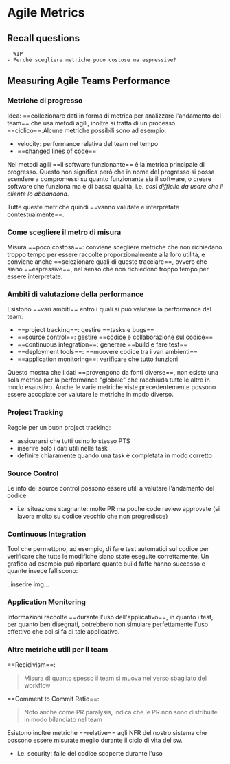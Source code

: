 # Agile Metrics

## Recall questions
    - WIP
    - Perchè scegliere metriche poco costose ma espressive?

## Measuring Agile Teams Performance

### Metriche di progresso

Idea: ==collezionare dati in forma di metrica per analizzare l'andamento del team== che usa metodi agili, inoltre si tratta di un processo ==ciclico==.Alcune metriche possibili sono ad esempio:
- velocity: performance relativa del team nel tempo
- ==changed lines of code==

Nei metodi agili ==il software funzionante== è la metrica principale di progresso. Questo non significa però che in nome del progresso si possa scendere a compromessi su quanto funzionante sia il software, o creare software che funziona ma è di bassa qualità, i.e. *così difficile da usare che il cliente lo abbandona*.

Tutte queste metriche quindi ==vanno valutate e interpretate contestualmente==.

### Come scegliere il metro di misura

Misura ==poco costosa==: conviene scegliere metriche che non richiedano troppo tempo per essere raccolte proporzionalmente alla loro utilità, e conviene anche ==selezionare quali di queste tracciare==, ovvero che siano ==espressive==, nel senso che non richiedono troppo tempo per essere interpretate.

### Ambiti di valutazione della performance 

Esistono ==vari ambiti== entro i quali si può valutare la performance del team:
- ==project tracking==: gestire ==tasks e bugs==
- ==source control==: gestire ==codice e collaborazione sul codice==
- ==continuous integration==: generare ==build e fare test==
- ==deployment tools==:  ==muovere codice tra i vari ambienti==
- ==application monitoring==: verificare che tutto funzioni

Questo mostra che i dati ==provengono da fonti diverse==, non esiste una sola metrica per la performance "globale" che racchiuda tutte le altre in modo esaustivo. Anche le varie metriche viste precedentemente possono essere accopiate per valutare le metriche in modo diverso.

### Project Tracking

Regole per un buon project tracking: 
- assicurarsi che tutti usino lo stesso PTS
- inserire solo i dati utili nelle task
- definire chiaramente quando una task è completata in modo corretto

### Source Control

Le info del source control possono essere utili a valutare l'andamento del codice:
- i.e. situazione stagnante: molte PR ma poche code review approvate (si lavora molto su codice vecchio che non progredisce)

### Continuous Integration

Tool che permettono, ad esempio, di fare test automatici sul codice per verificare che tutte le modifiche siano state eseguite correttamente.
Un grafico ad esempio può riportare quante build fatte hanno successo e quante invece falliscono:

..inserire img...

### Application Monitoring 

Informazioni raccolte ==durante l'uso dell'applicativo==, in quanto i test, per quanto ben disegnati, potrebbero non simulare perfettamente l'uso effettivo che poi si fa di tale applicativo. 

### Altre metriche utili per il team

==Recidivism==:
> Misura di quanto spesso il team si muova nel verso sbagliato del workflow

==Comment to Commit Ratio==:
> Noto anche come PR paralysis, indica che le PR non sono distribuite in modo bilanciato nel team

Esistono inoltre metriche ==relative== agli NFR del nostro sistema che possono essere misurate meglio durante il ciclo di vita del sw.
- i.e. security: falle del codice scoperte durante l'uso